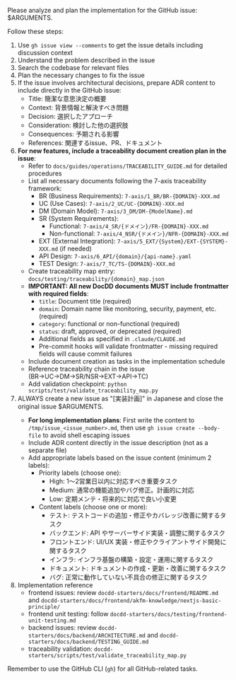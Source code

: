 Please analyze and plan the implementation for the GitHub issue: $ARGUMENTS.

Follow these steps:

1. Use `gh issue view --comments` to get the issue details including discussion context
2. Understand the problem described in the issue
3. Search the codebase for relevant files
4. Plan the necessary changes to fix the issue
5. If the issue involves architectural decisions, prepare ADR content to include directly in the GitHub issue:
   - Title: 簡潔な意思決定の概要
   - Context: 背景情報と解決すべき問題
   - Decision: 選択したアプローチ
   - Consideration: 検討した他の選択肢
   - Consequences: 予期される影響
   - References: 関連するissue、PR、ドキュメント
6. **For new features, include a traceability document creation plan in the issue**:
   - Refer to `docs/guides/operations/TRACEABILITY_GUIDE.md` for detailed procedures
   - List all necessary documents following the 7-axis traceability framework:
     * BR (Business Requirements): `7-axis/1_BR/BR-{DOMAIN}-XXX.md`
     * UC (Use Cases): `7-axis/2_UC/UC-{DOMAIN}-XXX.md`
     * DM (Domain Model): `7-axis/3_DM/DM-{ModelName}.md`
     * SR (System Requirements):
       - Functional: `7-axis/4_SR/{ドメイン}/FR-{DOMAIN}-XXX.md`
       - Non-functional: `7-axis/4_NSR/{ドメイン}/NFR-{DOMAIN}-XXX.md`
     * EXT (External Integration): `7-axis/5_EXT/{System}/EXT-{SYSTEM}-XXX.md` (if needed)
     * API Design: `7-axis/6_API/{domain}/{api-name}.yaml`
     * TEST Design: `7-axis/7_TC/TS-{DOMAIN}-XXX.md`
   - Create traceability map entry: `docs/testing/traceability/{domain}_map.json`
   - **IMPORTANT: All new DocDD documents MUST include frontmatter with required fields**:
     * `title`: Document title (required)
     * `domain`: Domain name like monitoring, security, payment, etc. (required)
     * `category`: functional or non-functional (required)
     * `status`: draft, approved, or deprecated (required)
     * Additional fields as specified in `.claude/CLAUDE.md`
     * Pre-commit hooks will validate frontmatter - missing required fields will cause commit failures
   - Include document creation as tasks in the implementation schedule
   - Reference traceability chain in the issue (BR→UC→DM→SR/NSR→EXT→API→TC)
   - Add validation checkpoint: `python scripts/test/validate_traceability_map.py`
7. ALWAYS create a new issue as "<original issue title>[実装計画]" in Japanese and close the original issue $ARGUMENTS.
   - **For long implementation plans**: First write the content to `/tmp/issue_<issue_number>.md`, then use `gh issue create --body-file` to avoid shell escaping issues
   - Include ADR content directly in the issue description (not as a separate file)
   - Add appropriate labels based on the issue content (minimum 2 labels):
     * Priority labels (choose one):
       - High: 1～2営業日以内に対応すべき重要タスク
       - Medium: 通常の機能追加やバグ修正。計画的に対応
       - Low: 定期メンテ・将来的に対応で良い小変更
     * Content labels (choose one or more):
       - テスト: テストコードの追加・修正やカバレッジ改善に関するタスク
       - バックエンド: API やサーバーサイド実装・調整に関するタスク
       - フロントエンド: UI/UX 実装・修正やクライアントサイド開発に関するタスク
       - インフラ: インフラ基盤の構築・設定・運用に関するタスク
       - ドキュメント: ドキュメントの作成・更新・改善に関するタスク
       - バグ: 正常に動作していない不具合の修正に関するタスク
8. Implementation reference
   - frontend issues: review `docdd-starters/docs/frontend/README.md` and `docdd-starters/docs/frontend/akfm-knowledge/nextjs-basic-principle/`
   - frontend unit testing: follow `docdd-starters/docs/testing/frontend-unit-testing.md`
   - backend issues: review `docdd-starters/docs/backend/ARCHITECTURE.md` and `docdd-starters/docs/backend/TESTING_GUIDE.md`
   - traceability validation: `docdd-starters/scripts/test/validate_traceability_map.py`

Remember to use the GitHub CLI (`gh`) for all GitHub-related tasks.
